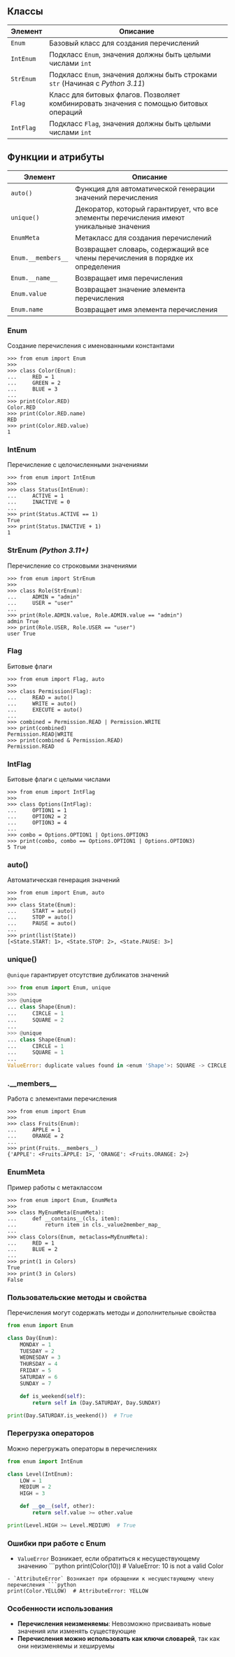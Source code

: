 ## Классы
| Элемент            | Описание                                                                              |
|--------------------|---------------------------------------------------------------------------------------|
| `Enum`             | Базовый класс для создания перечислений                                               |
| `IntEnum`          | Подкласс `Enum`, значения должны быть целыми числами `int`                            |
| `StrEnum`          | Подкласс `Enum`, значения должны быть строками `str` (Начиная с _Python 3.11_)        |
| `Flag`             | Класс для битовых флагов. Позволяет комбинировать значения с помощью битовых операций |
| `IntFlag`          | Подкласс `Flag`, значения должны быть целыми числами `int`                            |

## Функции и атрибуты
| Элемент            | Описание                                                                                |
|--------------------|-----------------------------------------------------------------------------------------|
| `auto()`           | Функция для автоматической генерации значений перечисления                              |
| `unique()`         | Декоратор, который гарантирует, что все элементы перечисления имеют уникальные значения |
| `EnumMeta`         | Метакласс для создания перечислений                                                     |
| `Enum.__members__` | Возвращает словарь, содержащий все члены перечисления в порядке их определения          |
| `Enum.__name__`    | Возвращает имя перечисления                                                             |
| `Enum.value`       | Возвращает значение элемента перечисления                                               |
| `Enum.name`        | Возвращает имя элемента перечисления                                                    |

### Enum
Создание перечисления с именованными константами
```pycon
>>> from enum import Enum
>>>
>>> class Color(Enum):
...     RED = 1
...     GREEN = 2
...     BLUE = 3
...
>>> print(Color.RED)
Color.RED
>>> print(Color.RED.name)
RED
>>> print(Color.RED.value)
1
```

### IntEnum
Перечисление с целочисленными значениями
```pycon
>>> from enum import IntEnum
>>>
>>> class Status(IntEnum):
...     ACTIVE = 1
...     INACTIVE = 0
...
>>> print(Status.ACTIVE == 1)
True
>>> print(Status.INACTIVE + 1)
1
```

### StrEnum _(Python 3.11+)_
Перечисление со строковыми значениями
```pycon
>>> from enum import StrEnum
>>>
>>> class Role(StrEnum):
...     ADMIN = "admin"
...     USER = "user"
...
>>> print(Role.ADMIN.value, Role.ADMIN.value == "admin")
admin True
>>> print(Role.USER, Role.USER == "user")
user True
```

### Flag
Битовые флаги
```pycon
>>> from enum import Flag, auto
>>>
>>> class Permission(Flag):
...     READ = auto()
...     WRITE = auto()
...     EXECUTE = auto()
...
>>> combined = Permission.READ | Permission.WRITE
>>> print(combined)
Permission.READ|WRITE
>>> print(combined & Permission.READ)
Permission.READ
```

### IntFlag
Битовые флаги с целыми числами
```pycon
>>> from enum import IntFlag
>>>
>>> class Options(IntFlag):
...     OPTION1 = 1
...     OPTION2 = 2
...     OPTION3 = 4
...
>>> combo = Options.OPTION1 | Options.OPTION3
>>> print(combo, combo == Options.OPTION1 | Options.OPTION3)
5 True
```

### auto()
Автоматическая генерация значений
```pycon
>>> from enum import Enum, auto
>>>
>>> class State(Enum):
...     START = auto()
...     STOP = auto()
...     PAUSE = auto()
...
>>> print(list(State))
[<State.START: 1>, <State.STOP: 2>, <State.PAUSE: 3>]
```

### unique()
`@unique` гарантирует отсутствие дубликатов значений
```python
>>> from enum import Enum, unique
>>>
>>> @unique
... class Shape(Enum):
...     CIRCLE = 1
...     SQUARE = 2
...
>>> @unique
... class Shape(Enum):
...     CIRCLE = 1
...     SQUARE = 1
...
ValueError: duplicate values found in <enum 'Shape'>: SQUARE -> CIRCLE
```

### .\_\_members\_\_
Работа с элементами перечисления
```pycon
>>> from enum import Enum
>>>
>>> class Fruits(Enum):
...     APPLE = 1
...     ORANGE = 2
...
>>> print(Fruits.__members__)
{'APPLE': <Fruits.APPLE: 1>, 'ORANGE': <Fruits.ORANGE: 2>}
```

### EnumMeta
Пример работы с метаклассом
```pycon
>>> from enum import Enum, EnumMeta
>>>
>>> class MyEnumMeta(EnumMeta):
...     def __contains__(cls, item):
...         return item in cls._value2member_map_
...
>>> class Colors(Enum, metaclass=MyEnumMeta):
...     RED = 1
...     BLUE = 2
...
>>> print(1 in Colors)
True
>>> print(3 in Colors)
False
```

### Пользовательские методы и свойства
Перечисления могут содержать методы и дополнительные свойства
```python
from enum import Enum

class Day(Enum):
    MONDAY = 1
    TUESDAY = 2
    WEDNESDAY = 3
    THURSDAY = 4
    FRIDAY = 5
    SATURDAY = 6
    SUNDAY = 7

    def is_weekend(self):
        return self in (Day.SATURDAY, Day.SUNDAY)

print(Day.SATURDAY.is_weekend())  # True
```

### Перегрузка операторов
Можно перегружать операторы в перечислениях
```python
from enum import IntEnum

class Level(IntEnum):
    LOW = 1
    MEDIUM = 2
    HIGH = 3

    def __ge__(self, other):
        return self.value >= other.value

print(Level.HIGH >= Level.MEDIUM)  # True
```

### Ошибки при работе с Enum

- `ValueError` Возникает, если обратиться к несуществующему значению ```python
print(Color(10))     # ValueError: 10 is not a valid Color
```
- `AttributeError` Возникает при обращении к несуществующему члену перечисления ```python
print(Color.YELLOW)  # AttributeError: YELLOW
```

### Особенности использования

- **Перечисления неизменяемы**: Невозможно присваивать новые значения или изменять существующие
- **Перечисления можно использовать как ключи словарей**, так как они неизменяемы и хешируемы
